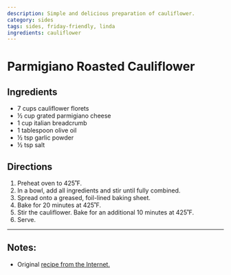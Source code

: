 ```yaml
---
description: Simple and delicious preparation of cauliflower.
category: sides
tags: sides, friday-friendly, linda
ingredients: cauliflower
---
```


# Parmigiano Roasted Cauliflower

## Ingredients

- 7 cups cauliflower florets
- ½ cup grated parmigiano cheese
- 1 cup italian breadcrumb
- 1 tablespoon olive oil
- ½ tsp garlic powder
- ½ tsp salt

## Directions

1. Preheat oven to 425˚F.
2. In a bowl, add all ingredients and stir until fully combined.
3. Spread onto a greased, foil-lined baking sheet.
4. Bake for 20 minutes at 425˚F. 
5. Stir the cauliflower. Bake for an additional 10 minutes at 425˚F.
6. Serve.

* * * 

## Notes:

  - Original [recipe from the Internet.](https://tasty.co/recipe/parmesan-roasted-cauliflower)


